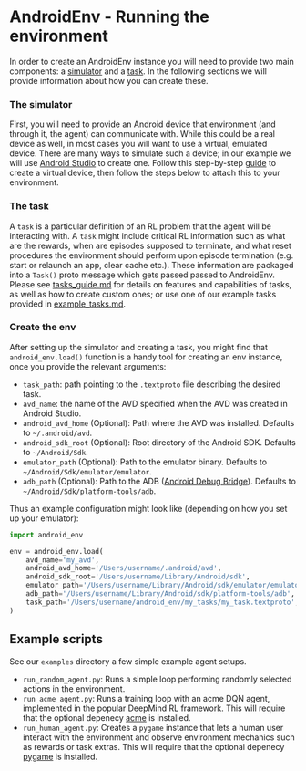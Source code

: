 # AndroidEnv - Running the environment

In order to create an AndroidEnv instance you will need to provide two main
components: a [simulator](#the-simulator) and a [task](#the-task). In the
following sections we will provide information about how you can create these.

### The simulator

First, you will need to provide an Android device that environment (and through
it, the agent) can communicate with. While this could be a real device as well,
in most cases you will want to use a virtual, emulated device. There are many
ways to simulate such a device; in our example we will use
[Android Studio](https://developer.android.com/studio) to create one. Follow
this step-by-step [guide](emulator_guide.md) to create a virtual device, then
follow the steps below to attach this to your environment.

### The task

A `task` is a particular definition of an RL problem that the agent will be
interacting with. A `task` might include critical RL information such as what
are the rewards, when are episodes supposed to terminate, and what reset
procedures the environment should perform upon episode termination (e.g. start
or relaunch an app, clear cache etc.). These information are packaged into a
`Task()` proto message which gets passed passed to AndroidEnv. Please see
[tasks_guide.md](tasks_guide.md) for details on features and capabilities of
tasks, as well as how to create custom ones; or use one of our example tasks
provided in [example_tasks.md](example_tasks.md).

### Create the env

After setting up the simulator and creating a task, you might find that
`android_env.load()` function is a handy tool for creating an env instance, once
you provide the relevant arguments:

*   `task_path`: path pointing to the `.textproto` file describing the desired
    task.
*   `avd_name`: the name of the AVD specified when the AVD was created in
    Android Studio.
*   `android_avd_home` (Optional): Path where the AVD was installed. Defaults to
    `~/.android/avd`.
*   `android_sdk_root` (Optional): Root directory of the Android SDK. Defaults
    to `~/Android/Sdk`.
*   `emulator_path` (Optional): Path to the emulator binary. Defaults to
    `~/Android/Sdk/emulator/emulator`.
*   `adb_path` (Optional): Path to the ADB
    ([Android Debug Bridge](https://developer.android.com/studio/command-line/adb)).
    Defaults to `~/Android/Sdk/platform-tools/adb`.

Thus an example configuration might look like (depending on how you set up your
emulator):

```python
import android_env

env = android_env.load(
    avd_name='my_avd',
    android_avd_home='/Users/username/.android/avd',
    android_sdk_root='/Users/username/Library/Android/sdk',
    emulator_path='/Users/username/Library/Android/sdk/emulator/emulator',
    adb_path='/Users/username/Library/Android/sdk/platform-tools/adb',
    task_path='/Users/username/android_env/my_tasks/my_task.textproto',
)
```

## Example scripts

See our `examples` directory a few simple example agent setups.

*   `run_random_agent.py`: Runs a simple loop performing randomly selected
    actions in the environment.
*   `run_acme_agent.py`: Runs a training loop with an acme DQN agent,
    implemented in the popular DeepMind RL framework. This will require that the
    optional depenecy [acme](https://github.com/deepmind/acme) is installed.
*   `run_human_agent.py`: Creates a `pygame` instance that lets a human user
    interact with the environment and observe environment mechanics such as
    rewards or task extras. This will require that the optional depenecy
    [pygame](https://www.pygame.org/wiki/GettingStarted) is installed.
